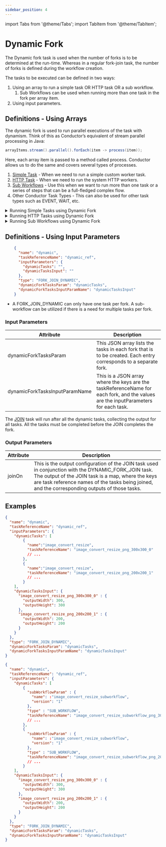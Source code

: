 ```yaml
---
sidebar_position: 4
---
```


import Tabs from '@theme/Tabs';
import TabItem from '@theme/TabItem';

# Dynamic Fork

The Dynamic fork task is used when the number of forks is to be determined at the run-time. Whereas in a regular fork-join task, the number of forks is defined during the workflow creation.

The tasks to be executed can be defined in two ways:

1. Using an array to run a simple task OR HTTP task OR a sub workflow.
    1. Sub Workflows can be used when running more than one task in the fork per array item.
2. Using input parameters.

## Definitions - Using Arrays

The dynamic fork is used to run parallel executions of the task with dynamism. Think of this as Conductor’s equivalent of stream parallel processing in Java:

```java
arrayItems.stream().parallel().forEach(item -> process(item));
```

Here, each array item is passed to a method called process. Conductor allows us to do the same and covers several types of processes.

1. [Simple Task](/content/reference-docs/operators/worker-task) - When we need to run a simple custom worker task.
2. [HTTP Task](/content/reference-docs/system-tasks/http) - When we need to run the system HTTP workers.
3. [Sub Workflows](./sub-workflow) - Use this when we want to run more than one task or a series of steps that can be a full-fledged complex flow.
4. Other Conductor Task Types - This can also be used for other task types such as EVENT, WAIT, etc.

<details><summary>Running Simple Tasks using Dynamic Fork</summary>
<p>
Run a simple task for each of the inputs provided.

| Attribute      | Description                                               |
| -------------- | --------------------------------------------------------- |
| forkTaskName   | Specify the name of the simple task to execute.           |
| forkTaskInputs | Array of inputs - a task will be executed for each input. |

In this example, each task will be executed with the following input:

```json
    {
      "inputText" : "value1",
      "inputNumber" : 1,
      "index": 0 
    }
```
:::tip
In the task, there will be a value called **index**, which is inserted by the system to represent the array index for the object.
:::

Example:

```json
    {
      "name": "dynamic_workflow_array_simple",
      "description": "Dynamic workflow array - run simple task",
      "tasks": [
        {
          "name": "dynamic_workflow_array_simple",
          "taskReferenceName": "dynamic_workflow_array_simple_ref",
          "inputParameters": {
            "forkTaskName": "update_fruit_list_task",
            "forkTaskInputs": [
              {
                "inputText" : "value1",
                "inputNumber" : 1
              },
              {
                "inputText" : "value2",
                "inputNumber" : 2
              },
              {
                "inputText" : "value3",
                "inputNumber" : 3
              }
            ]
          },
          "type": "FORK_JOIN_DYNAMIC",
          "dynamicForkTasksParam": "dynamicTasks",
          "dynamicForkTasksInputParamName": "dynamicTasksInput"
        },
        {
          "name": "dynamic_workflow_array_simple_join",
          "taskReferenceName": "dynamic_workflow_array_simple_join_ref",
          "type": "JOIN"
        }
      ]
    }
```
We can also use simple values or a mix of complex and simple objects.
```json
    [
      "apple", "orange", "kiwi"
    ]
```
When using simple values, it will be passed with the key input and an index representing the element's index in the array.
```json
    {
      "input" : "apple", // Value
      "__index" : 0 // Index of the element in the source array
    }
```
</p>
</details>

<details><summary>Running HTTP Tasks using Dynamic Fork</summary>
<p>
To run HTTP, we will use the same parameters as running SIMPLE tasks; as shown above, the value of forkTaskName will be HTTP, and the inputs we provide will be what the HTTP task expects.

:::tip
**method** has a default value of GET and need not be specified if the HTTP call is GET.
:::

Example:
```json
    {
      "name": "dynamic_workflow_array_http",
      "description": "Dynamic workflow array - run HTTP tasks",
      "tasks": [
        {
          "name": "dynamic_workflow_array_http",
          "taskReferenceName": "dynamic_workflow_array_http_ref",
          "inputParameters": {
            "forkTaskName": "HTTP",
            "forkTaskInputs": [
              {
                "uri" : "https://orkes-api-tester.orkesconductor.com/get"
              },
              {
                "uri" : "https://orkes-api-tester.orkesconductor.com/get",
                "method" : "GET"
              }
            ]
          },
          "type": "FORK_JOIN_DYNAMIC",
          "dynamicForkTasksParam": "dynamicTasks",
          "dynamicForkTasksInputParamName": "dynamicTasksInput"
        },
        {
          "name": "dynamic_workflow_array_http_join",
          "taskReferenceName": "dynamic_workflow_array_http_join_ref",
          "type": "JOIN"
        }
      ],
    }
```
</p>
</details>

<details><summary>Running Sub Workflows using Dynamic Fork</summary>
<p>
Run a sub-workflow for each of the inputs provided.

| Attribute               | Description                                               |
| ----------------------- | --------------------------------------------------------- |
| forkTaskWorkflow        | Specify the name of the sub-workflow to be executed.      |
| forkTaskWorkflowVersion | Optional version of the workflow to run.                  |
| forkTaskInputs          | Array of inputs - a task will be executed for each input. |

:::note
**forkTaskWorkflow** - When this value is present, Conductor treats this as a dynamic fork that runs sub workflows.
:::

Example:
```json
    {
      "name": "dynamic_workflow_array_sub_workflow",
      "description": "Dynamic workflow array - run sub workflow tasks",
      "tasks": [
        {
          "name": "dynamic_workflow_array_sub_workflow",
          "taskReferenceName": "dynamic_workflow_array_sub_workflow_ref",
          "inputParameters": {
            "forkTaskWorkflow": "extract_user",
            "forkTaskInputs": [
              {
                 "input" : "value1"
              },
              {
                 "input" : "value2"
              }
            ]
          },
          "type": "FORK_JOIN_DYNAMIC",
          "dynamicForkTasksParam": "dynamicTasks",
          "dynamicForkTasksInputParamName": "dynamicTasksInput"
        },
        {
          "name": "dynamic_workflow_array_sub_workflow_join",
          "taskReferenceName": "dynamic_workflow_array_sub_workflow_join_ref",
          "type": "JOIN"
        }
      ]
    }
```
</p>
</details>

## Definitions - Using Input Parameters

```json
    {
      "name": "dynamic",
      "taskReferenceName": "dynamic_ref",
      "inputParameters": {
        "dynamicTasks": "",
        "dynamicTasksInput": ""
      },
      "type": "FORK_JOIN_DYNAMIC",
      "dynamicForkTasksParam": "dynamicTasks",
      "dynamicForkTasksInputParamName": "dynamicTasksInput"
    }
```
* A FORK_JOIN_DYNAMIC can only have one task per fork. A sub-workflow can be utilized if there is a need for multiple tasks per fork.

### Input Parameters

| Attribute                      | Description                                                                                                                        |
| ------------------------------ | ---------------------------------------------------------------------------------------------------------------------------------- |
| dynamicForkTasksParam          | This JSON array lists the tasks in each fork that is to be created. Each entry corresponds to a separate fork.                     |
| dynamicForkTasksInputParamName | This is a JSON array where the keys are the taskReferenceName for each fork, and the values are the inputParameters for each task. |

The [JOIN](/content/reference-docs/operators/join) task will run after all the dynamic tasks, collecting the output for all tasks. All the tasks must be completed before the JOIN completes the fork.

### Output Parameters

| Attribute | Description                                                                                                                                                                                                                                                                |
| --------- | -------------------------------------------------------------------------------------------------------------------------------------------------------------------------------------------------------------------------------------------------------------------------- |
| joinOn    | This is the output configuration of the JOIN task used in conjunction with the DYNAMIC_FORK_JOIN task. The output of the JOIN task is a map, where the keys are task reference names of the tasks being joined, and the corresponding outputs of those tasks. |

## Examples

<Tabs>
<TabItem value="JSON" label="JSON Task">

```json
{
  "name": "dynamic",
  "taskReferenceName": "dynamic_ref",
  "inputParameters": {
    "dynamicTasks": [
        {
          "name":"image_convert_resize",
          "taskReferenceName": "image_convert_resize_png_300x300_0"
          // ...
        },
        {
          "name":"image_convert_resize",
          "taskReferenceName": "image_convert_resize_png_200x200_1"
          // ...
        }
    ],
    "dynamicTasksInput": {
      "image_convert_resize_png_300x300_0" : {
        "outputWidth": 300,
        "outputHeight": 300
      },
      "image_convert_resize_png_200x200_1" : {
        "outputWidth": 200,
        "outputHeight": 200
      }
    }
  },
  "type": "FORK_JOIN_DYNAMIC",
  "dynamicForkTasksParam": "dynamicTasks",
  "dynamicForkTasksInputParamName": "dynamicTasksInput"
}
```

</TabItem>

<TabItem value="JSON Sub Workflow" label="JSON Sub Workflow">

```json
{
  "name": "dynamic",
  "taskReferenceName": "dynamic_ref",
  "inputParameters": {
    "dynamicTasks": [
        {
          "subWorkflowParam" : {
            "name": :"image_convert_resize_subworkflow",
            "version": "1"
          },
          "type" : "SUB_WORKFLOW",
          "taskReferenceName": "image_convert_resize_subworkflow_png_300x300_0",
          // ...
        },
        {
          "subWorkflowParam" : {
            "name": :"image_convert_resize_subworkflow",
            "version": "1"
          },
          "type" : "SUB_WORKFLOW",
          "taskReferenceName": "image_convert_resize_subworkflow_png_200x200_1",
          // ...
        }
    ],
    "dynamicTasksInput": {
      "image_convert_resize_png_300x300_0" : {
        "outputWidth": 300,
        "outputHeight": 300
      },
      "image_convert_resize_png_200x200_1" : {
        "outputWidth": 200,
        "outputHeight": 200
      }
    }
  },
  "type": "FORK_JOIN_DYNAMIC",
  "dynamicForkTasksParam": "dynamicTasks",
  "dynamicForkTasksInputParamName": "dynamicTasksInput"
}
```

</TabItem>
</Tabs>
